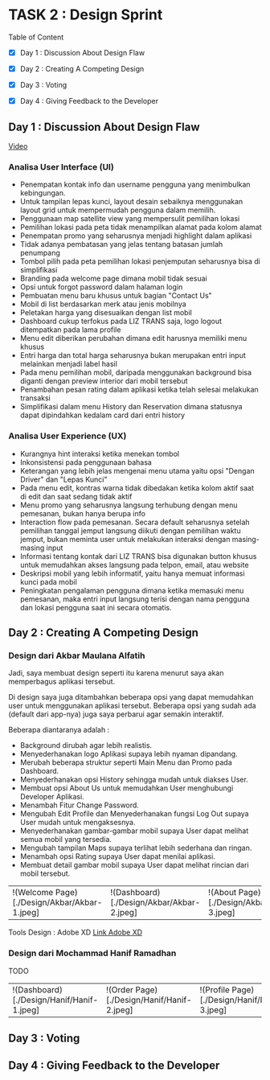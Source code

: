 # TASK 2 : Design Sprint

Table of Content
- [x] Day 1 : Discussion About Design Flaw
- [x] Day 2 : Creating A Competing Design
- [x] Day 3 : Voting 
- [x] Day 4 : Giving Feedback to the Developer


## Day 1 : Discussion About Design Flaw
[Video](https://www.youtube.com/playlist?list=PLqvhZMgGxt6JQomRS88j_qoYddwvMh_6m)

### Analisa User Interface (UI)
- Penempatan kontak info dan username pengguna yang menimbulkan kebingungan.
- Untuk tampilan lepas kunci, layout desain sebaiknya menggunakan layout grid untuk mempermudah pengguna dalam memilih.
- Penggunaan map  satellite view yang mempersulit pemilihan lokasi
- Pemilihan lokasi pada peta tidak menampilkan alamat pada kolom alamat
- Penempatan promo yang seharusnya menjadi highlight dalam aplikasi
- Tidak adanya pembatasan yang jelas tentang batasan jumlah penumpang
- Tombol pilih pada peta pemilihan lokasi penjemputan seharusnya bisa di simplifikasi
- Branding pada welcome page dimana mobil tidak sesuai
- Opsi untuk forgot password dalam halaman login
- Pembuatan menu baru khusus untuk bagian "Contact Us" 
- Mobil di list berdasarkan merk atau jenis mobilnya
- Peletakan harga yang disesuaikan dengan list mobil
- Dashboard cukup terfokus pada LIZ TRANS saja, logo logout ditempatkan pada lama profile
- Menu edit diberikan perubahan dimana edit harusnya memiliki menu khusus
- Entri harga dan total harga seharusnya bukan merupakan entri input melainkan menjadi label hasil
- Pada menu pemilihan mobil, daripada menggunakan background bisa diganti dengan preview interior dari mobil tersebut
- Penambahan pesan rating dalam aplikasi ketika telah selesai melakukan transaksi
- Simplifikasi dalam menu History dan Reservation dimana statusnya dapat dipindahkan kedalam card dari entri history

### Analisa User Experience (UX)
- Kurangnya hint interaksi ketika menekan tombol
- Inkonsistensi pada penggunaan bahasa
- Keterangan yang lebih jelas mengenai menu utama yaitu opsi "Dengan Driver" dan "Lepas Kunci"
- Pada menu edit, kontras warna tidak dibedakan ketika kolom aktif saat di edit dan saat sedang tidak aktif
- Menu promo yang seharusnya langsung terhubung dengan menu pemesanan, bukan hanya berupa info
- Interaction flow pada pemesanan. Secara default seharusnya setelah pemilihan tanggal jemput langsung diikuti dengan pemilihan waktu jemput, bukan meminta user untuk melakukan interaksi dengan masing-masing input
- Informasi tentang kontak dari LIZ TRANS bisa digunakan button khusus untuk memudahkan akses langsung pada telpon, email, atau website
- Deskripsi mobil yang lebih informatif, yaitu hanya memuat informasi kunci pada mobil
- Peningkatan pengalaman pengguna dimana ketika memasuki menu pemesanan, maka entri input langsung terisi dengan nama pengguna dan lokasi pengguna saat ini secara otomatis.


## Day 2 : Creating A Competing Design
### Design dari Akbar Maulana Alfatih
Jadi, saya membuat design seperti itu karena menurut saya akan memperbagus aplikasi tersebut. 

Di design saya juga ditambahkan beberapa opsi yang dapat memudahkan user untuk menggunakan aplikasi tersebut. Beberapa opsi yang sudah ada (default dari app-nya) juga saya perbarui agar semakin interaktif.

Beberapa diantaranya adalah :
- Background dirubah agar lebih realistis.
- Menyederhanakan logo Aplikasi supaya lebih nyaman dipandang.
- Merubah beberapa struktur seperti Main Menu dan Promo pada Dashboard.
- Menyederhanakan opsi History sehingga mudah untuk diakses User.
- Membuat opsi About Us untuk memudahkan User menghubungi Developer Aplikasi.
- Menambah Fitur Change Password.
- Mengubah Edit Profile dan Menyederhanakan fungsi Log Out supaya User mudah untuk mengaksesnya.
- Menyederhanakan gambar-gambar mobil supaya User dapat melihat semua mobil yang tersedia.
- Mengubah tampilan Maps supaya terlihat lebih sederhana dan ringan.
- Menambah opsi Rating supaya User dapat menilai aplikasi.
- Membuat detail gambar mobil supaya User dapat melihat rincian dari mobil tersebut.

| | | | | |
|-|-|-|-|-|
|!(Welcome Page)[./Design/Akbar/Akbar-1.jpeg]|!(Dashboard)[./Design/Akbar/Akbar-2.jpeg]|!(About Page)[./Design/Akbar/Akbar-3.jpeg]|!(Choose Car)[./Design/Akbar/Akbar-4.jpeg]|!(Map Page)[./Design/Akbar/Akbar-5.jpeg]|

Tools Design : Adobe XD
[Link Adobe XD](https://xd.adobe.com/view/0e127e7f-867a-4416-a0a9-de21b8ff5dca-5b41/?fullscreen)

### Design dari Mochammad Hanif Ramadhan
TODO

| | | |
|-|-|-|
|!(Dashboard)[./Design/Hanif/Hanif-1.jpeg]|!(Order Page)[./Design/Hanif/Hanif-2.jpeg]|!(Profile Page)[./Design/Hanif/Hanif-3.jpeg]|

## Day 3 : Voting 

## Day 4 : Giving Feedback to the Developer

